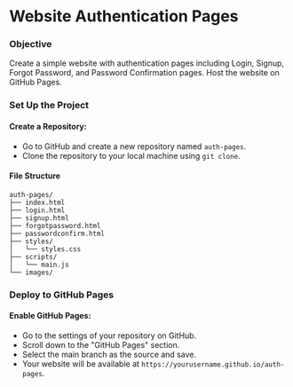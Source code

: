 # Website Authentication Pages

### Objective
Create a simple website with authentication pages including Login, Signup, Forgot Password, and Password Confirmation pages. Host the website on GitHub Pages.

### Set Up the Project
#### Create a Repository:
- Go to GitHub and create a new repository named `auth-pages`.
- Clone the repository to your local machine using `git clone`.

#### File Structure
```
auth-pages/
├── index.html
├── login.html
├── signup.html
├── forgotpassword.html
├── passwordconfirm.html
├── styles/
│   └── styles.css
├── scripts/
│   └── main.js
└── images/
```

### Deploy to GitHub Pages
#### Enable GitHub Pages:
- Go to the settings of your repository on GitHub.
- Scroll down to the "GitHub Pages" section.
- Select the main branch as the source and save.
- Your website will be available at `https://yourusername.github.io/auth-pages`.